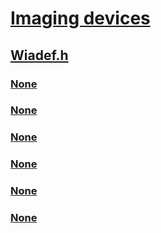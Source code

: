 # [Imaging devices](../_image/index.md)
## [Wiadef.h](index.md)
### [None](../wiadef/ns-wiadef-_wia_barcodes.md)
### [None](../wiadef/ns-wiadef-_wia_barcode_info.md)
### [None](../wiadef/ns-wiadef-_wia_micr.md)
### [None](../wiadef/ns-wiadef-_wia_micr_info.md)
### [None](../wiadef/ns-wiadef-_wia_patch_codes.md)
### [None](../wiadef/ns-wiadef-_wia_patch_code_info.md)
